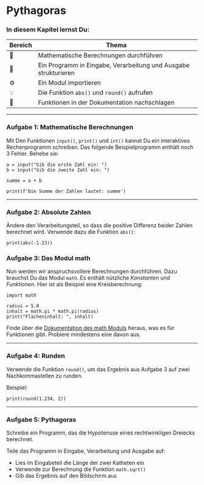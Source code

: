 
# Pythagoras

### In diesem Kapitel lernst Du:

| Bereich | Thema |
|---------|-------|
| 💼 | Mathematische Berechnungen durchführen |
| 🔀 | Ein Programm in Eingabe, Verarbeitung und Ausgabe strukturieren |
| ⚙ | Ein Modul importieren |
| 💡 | Die Funktion `abs()` und `round()` aufrufen |
| 🔧 | Funktionen in der Dokumentation nachschlagen |

----

### Aufgabe 1: Mathematische Berechnungen

Mit Den Funktionen `input()`, `print()` und `int()` kannst Du ein interaktives Rechenprogramm schreiben. Das folgende Beispielprogramm enthält noch 3 Fehler. Behebe sie:

    a = input("Gib die erste Zahl ein: ")
    b = input("Gib die zweite Zahl ein: ")

    summe = a + b

    print(f'Die Summe der Zahlen lautet: summe')

----

### Aufgabe 2: Absolute Zahlen

Ändere den Verarbeitungsteil, so dass die positive Differenz beider Zahlen berechnet wird. Verwende dazu die Funktion `abs()`:

    print(abs(-1.23))

### Aufgabe 3: Das Modul math

Nun werden wir anspruchsvollere Berechnungen durchführen.
Dazu brauchst Du das Modul `math`. Es enthält nützliche *Konstanten* und *Funktionen*.
Hier ist als Beispiel eine Kreisberechnung:

    import math

    radius = 5.0
    inhalt = math.pi * math.pi(radius)
    print("Flächeninhalt: ", inhalt)

Finde über die [Dokumentation des math Moduls](https://docs.python.org/3/library/math.html) heraus, was es für Funktionen gibt. Probiere mindestens eine davon aus.

----

### Aufgabe 4: Runden

Verwende die Funktion `round()`, um das Ergebnis aus Aufgabe 3 auf zwei Nachkommastellen zu runden.

Beispiel:

    print(round(1.234, 2))


----

### Aufgabe 5: Pythagoras

Schreibe ein Programm, das die Hypotenuse eines rechtwinkligen Dreiecks berechnet.

Teile das Programm in Eingabe, Verarbeitung und Ausgabe auf:

* Lies im Eingabeteil die Länge der zwei Katheten ein
* Verwende zur Berechnung die Funktion `math.sqrt()`
* Gib das Ergebnis auf den Bildschirm aus
